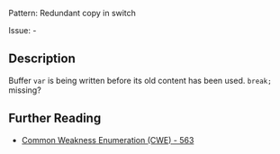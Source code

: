 Pattern: Redundant copy in switch

Issue: -

## Description

Buffer `var` is being written before its old content has been used. `break;` missing?

## Further Reading

* [Common Weakness Enumeration (CWE) - 563](https://cwe.mitre.org/data/definitions/563.html)